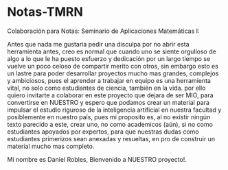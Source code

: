 # Notas-TMRN
Colaboración para Notas: Seminario de Aplicaciones Matemáticas I:

Antes que nada me gustaria pedir una disculpa por no abrir esta herramienta antes, creo es normal que cuando uno se siente orgulloso de algo a lo que le ha puesto esfuerzo y dedicación por un largo tiempo se vuelve un poco celoso de compartir merito con otros, sin embargo esto es un lastre para poder desarrollar proyectos mucho mas grandes, complejos y ambiciosos, pues el aprender a trabajar en equipo es una herramienta vital, no solo como estudiantes de ciencia, también en la vida. por ello quiero invitarte a colaborar en este proyecto que dejara de ser MIO, para convertirse en NUESTRO y espero que podamos crear un material para impulsar el estudio riguroso de la inteligencia artificial en nuestra facultad y posiblemente en nuestro país, pues mi proposito es, al no existir ningún texto parecido a este, crear uno, no como academicos (aún), si no como estudiantes apoyados por expertos, para que nuestras dudas como estudiantes primerizos sean anexadas y resueltas, en pro de construir un material mucho mas completo.

Mi nombre es Daniel Robles, Bienvenido a NUESTRO proyecto!.
